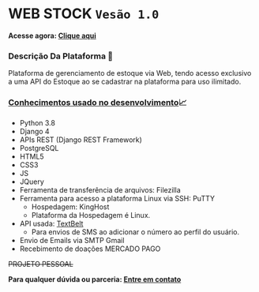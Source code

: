 # WEB STOCK `Vesão 1.0`

**Acesse agora: [Clique aqui](http://www.webstock.kinghost.net/)**

### Descrição Da Plataforma :page_facing_up:

Plataforma de gerenciamento de estoque via Web, tendo acesso exclusivo a uma API do Estoque ao se cadastrar na plataforma para uso ilimitado.

### <u>Conhecimentos usado no desenvolvimento</u>:chart_with_upwards_trend:

- Python 3.8
- Django 4
- APIs REST (Django REST Framework)
- PostgreSQL
- HTML5
- CSS3
- JS
- JQuery
- Ferramenta de transferência de arquivos: Filezilla
- Ferramenta para acesso a plataforma Linux via SSH: PuTTY
  - Hospedagem: KingHost
  - Plataforma da Hospedagem é Linux.
- API usada: [TextBelt](https://textbelt.com/) 
  - Para envios de SMS ao adicionar o número ao perfil do usuário.
- Envio de Emails via SMTP Gmail
- Recebimento de doações MERCADO PAGO

~~PROJETO PESSOAL~~

**Para qualquer dúvida ou parceria: [Entre em contato](mailto:ryanbsdeveloper@gmail.com)**

